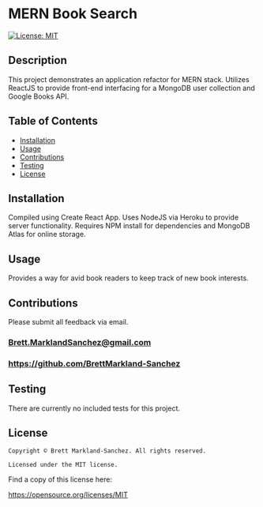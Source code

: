
  # MERN Book Search
  [![License: MIT](https://img.shields.io/badge/License-MIT-yellow.svg)](https://opensource.org/licenses/MIT)
  ## Description
  This project demonstrates an application refactor for MERN stack. Utilizes ReactJS to provide front-end interfacing for a MongoDB user collection and Google Books API.
  ## Table of Contents
  - [Installation](#installation)
  - [Usage](#usage)
  - [Contributions](#contributions)
  - [Testing](#testing)
  - [License](#license)
  ## Installation
  Compiled using Create React App. Uses NodeJS via Heroku to provide server functionality. Requires NPM install for dependencies and MongoDB Atlas for online storage.
  ## Usage
  Provides a way for avid book readers to keep track of new book interests.
  ## Contributions
  Please submit all feedback via email.
  ### Brett.MarklandSanchez@gmail.com
  ### https://github.com/BrettMarkland-Sanchez
  ## Testing
  There are currently no included tests for this project.
  ## License
  
    Copyright © Brett Markland-Sanchez. All rights reserved.

    Licensed under the MIT license.

      

  Find a copy of this license here:

  https://opensource.org/licenses/MIT
  